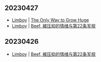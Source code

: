 ## 20230427
- [Limboy](https://limboy.me) | [The Only Way to Grow Huge](https://limboy.me/links/the-only-way-to-grow-huge/)
- [Limboy](https://limboy.me) | [Beef, 被压抑的情绪与第22条军规](https://limboy.me/posts/beef/)

## 20230426
- [Limboy](https://limboy.me) | [Beef, 被压抑的情绪与第22条军规](https://limboy.me/posts/beef/)

